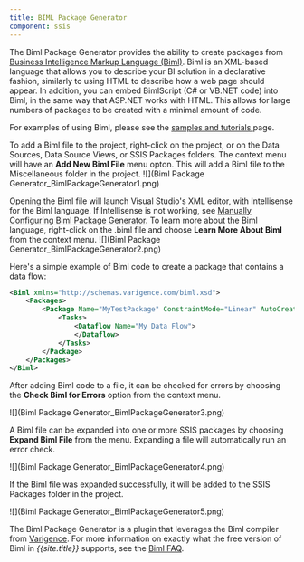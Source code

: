 ```yaml
---
title: BIML Package Generator
component: ssis
---
```


The Biml Package Generator provides the ability to create packages from [Business Intelligence Markup Language (Biml)](http://www.varigence.com/Documentation/Language/Index). Biml is an XML-based language that allows you to describe your BI solution in a declarative fashion, similarly to using HTML to describe how a web page should appear. In addition, you can embed BimlScript (C# or VB.NET code) into Biml, in the same way that ASP.NET works with HTML. This allows for large numbers of packages to be created with a minimal amount of code.

For examples of using Biml, please see the [samples and tutorials ](-Samples-and-Tutorials) page.

To add a Biml file to the project, right-click on the project, or on the Data Sources, Data Source Views, or SSIS Packages folders. The context menu will have an **Add New Biml File** menu opton. This will add a Biml file to the Miscellaneous folder in the project.
![](Biml Package Generator_BimlPackageGenerator1.png)

Opening the Biml file will launch Visual Studio's XML editor, with Intellisense for the Biml language. If Intellisense is not working, see [Manually Configuring Biml Package Generator](Manually-Configuring-Biml-Package-Generator). To learn more about the Biml language, right-click on the .biml file and choose **Learn More About Biml** from the context menu. 
![](Biml Package Generator_BimlPackageGenerator2.png)

Here's a simple example of Biml code to create a package that contains a data flow:

```xml
<Biml xmlns="http://schemas.varigence.com/biml.xsd">
    <Packages>
        <Package Name="MyTestPackage" ConstraintMode="Linear" AutoCreateConfigurationsType="None">
            <Tasks>
                <Dataflow Name="My Data Flow">
                </Dataflow>
            </Tasks>
        </Package>
    </Packages>
</Biml>
```

After adding Biml code to a file, it can be checked for errors by choosing the **Check Biml for Errors** option from the context menu.

![](Biml Package Generator_BimlPackageGenerator3.png)

A Biml file can be expanded into one or more SSIS packages by choosing **Expand Biml File** from the menu. Expanding a file will automatically run an error check.

![](Biml Package Generator_BimlPackageGenerator4.png)

If the Biml file was expanded successfully, it will be added to the SSIS Packages folder in the project.

![](Biml Package Generator_BimlPackageGenerator5.png)

The Biml Package Generator is a plugin that leverages the Biml compiler from [Varigence](http://www.varigence.com). For more information on exactly what the free version of Biml in *{{site.title}}* supports, see the [Biml FAQ](/features/BimlFAQ/).
